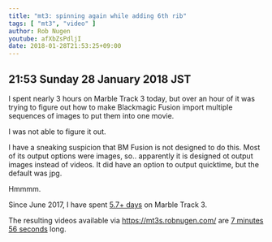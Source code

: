 ```yaml
---
title: "mt3: spinning again while adding 6th rib"
tags: [ "mt3", "video" ]
author: Rob Nugen
youtube: afXbZsPdljI
date: 2018-01-28T21:53:25+09:00
---
```


## 21:53 Sunday 28 January 2018 JST

I spent nearly 3 hours on Marble Track 3 today, but over an hour of it
was trying to figure out how to make Blackmagic Fusion import multiple
sequences of images to put them into one movie.

I was not able to figure it out.

I have a sneaking suspicion that BM Fusion is not designed to do
this.  Most of its output options were images, so.. apparently it is
designed ot output images instead of videos.  It did have an option to
output quicktime, but the default was jpg.

Hmmmm.

Since June 2017, I have spent
[5.7+ days](
http://grun1.com/utils/timeCalc.html?t1=4:14:42&c1=June%202017%204:14:42&t2=10:16:10&c2=July%202017%2010:16:10&t3=26:12:06&c3=Aug%202017%2026:12:06&t4=29:46:54&c4=Sep%202017%2029:46:54&t5=14:55:11&c5=Oct%202017%2014:55:11&t6=29:39:56&c6=Nov%202017%2029:39:56&t7=6:02:28&c7=Dec%202017%206:02:28&t8=1:36:11&c8=2%20Jan%202018&t9=1:21:57&c9=4%20Jan%202018&t10=36:20&c10=7%20Jan%202018&t11=2:00:16&c11=8%20Jan%202018&t12=1:18:52&t13=1:16:21&t14=55:44&t15=3:49&t16=1:23:37&c16=18%20Jan%202018&t17=1:02:05&t18=57:32&t19=54:29&t20=2:52:34&c20=28%20jan%202018&mode=0&fs3=1&ft2=1&f3t1=1&f4t0=1&d=:&o10=1&fps=
) on Marble Track 3.

The resulting videos available via https://mt3s.robnugen.com/ are
[7 minutes 56 seconds](
http://grun1.com/utils/timeCalc.html?t1=1:08&c1=skeleton%20arrives&t2=1:40&c2=oops%20after%20drawing%20circle%20on%20stage&t3=1:31&c3=attached%20bearing%20to%20stage&t4=2:03&c4=big%20curve%20ball&t5=1:34&c5=spinning%20again&mode=0&fs3=1&ft2=1&f3t1=1&f4t0=1&d=:&o1=1&fps=
) long.

